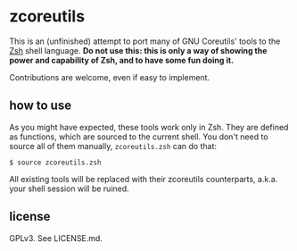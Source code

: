 # zcoreutils

This is an (unfinished) attempt to port many of GNU Coreutils' tools to the [Zsh](https://zsh.sourceforge.io/) shell language. __Do not use this: this is only a way of showing the power and capability of Zsh, and to have some fun doing it.__

Contributions are welcome, even if easy to implement.

## how to use

As you might have expected, these tools work only in Zsh. They are defined as functions, which are sourced to the current shell. You don't need to source all of them manually, `zcoreutils.zsh` can do that:

```
$ source zcoreutils.zsh
```

All existing tools will be replaced with their zcoreutils counterparts, a.k.a. your shell session will be ruined.

## license

GPLv3. See LICENSE.md.

